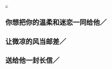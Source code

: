 <img src="https://s2.loli.net/2021/12/27/t5F8DpZ6Jj1ceq9.png" style="zoom: 50%;" />

## 你想把你的温柔和迷恋一同给他／

## 让微凉的风当邮差／

## 送给他一封长信／
